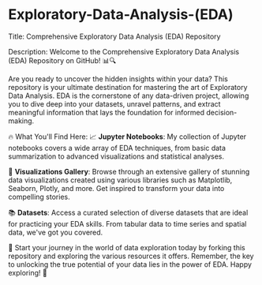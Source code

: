 # Exploratory-Data-Analysis-(EDA)
Title: Comprehensive Exploratory Data Analysis (EDA) Repository

Description:
Welcome to the Comprehensive Exploratory Data Analysis (EDA) Repository on GitHub! 📊🔍

Are you ready to uncover the hidden insights within your data? This repository is your ultimate destination for mastering the art of Exploratory Data Analysis. EDA is the cornerstone of any data-driven project, allowing you to dive deep into your datasets, unravel patterns, and extract meaningful information that lays the foundation for informed decision-making.

🔥 What You'll Find Here:
📈 **Jupyter Notebooks**: My collection of Jupyter notebooks covers a wide array of EDA techniques, from basic data summarization to advanced visualizations and statistical analyses.

🎨 **Visualizations Gallery**: Browse through an extensive gallery of stunning data visualizations created using various libraries such as Matplotlib, Seaborn, Plotly, and more. Get inspired to transform your data into compelling stories.

📚 **Datasets**: Access a curated selection of diverse datasets that are ideal for practicing your EDA skills. From tabular data to time series and spatial data, we've got you covered.
 
🚀 Start your journey in the world of data exploration today by forking this repository and exploring the various resources it offers. Remember, the key to unlocking the true potential of your data lies in the power of EDA. Happy exploring! 🌟

